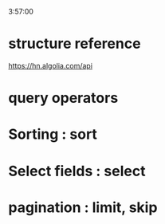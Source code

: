 3:57:00

# structure reference

https://hn.algolia.com/api

# query operators

# Sorting : sort

# Select fields : select

# pagination : limit, skip
